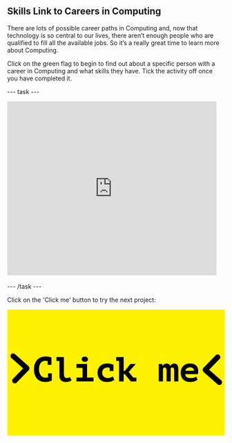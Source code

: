 ## Skills Link to Careers in Computing

There are lots of possible career paths in Computing and, now that technology is so central to our lives, there aren’t enough people who are qualified to fill all the available jobs. So it’s a really great time to learn more about Computing.

Click on the green flag to begin to find out about a specific person with a career in Computing and what skills they have. Tick the activity off once you have completed it.

--- task ---

 <iframe src="https://scratch.mit.edu/projects/325786990/embed" allowtransparency="true" width="485" height="402" frameborder="0" scrolling="no" allowfullscreen></iframe>

--- /task ---

Click on the 'Click me' button to try the next project:

<a href="https://codeclub.org/en/microbit1">
<img src="images/Clickme.png">


